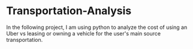 # Transportation-Analysis
In the following project, I am using python to analyze the cost of using an Uber vs leasing or owning a vehicle for the user's main source transportation.  
